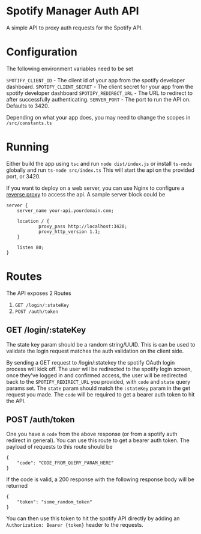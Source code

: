 # Spotify Manager Auth API

A simple API to proxy auth requests for the Spotify API.


# Configuration

The following environment variables need to be set

`SPOTIFY_CLIENT_ID` - The client id of your app from the spotify developer dashboard.
`SPOTIFY_CLIENT_SECRET` - The client secret for your app from the spotify developer dashboard
`SPOTIFY_REDIRECT_URL` - The URL to redirect to after successfully authenticating.
`SERVER_PORT` - The port to run the API on. Defaults to 3420.

Depending on what your app does, you may need to change the scopes in `/src/constants.ts`

# Running

Either build the app using `tsc` and run `node dist/index.js` or install `ts-node` globally and run `ts-node src/index.ts` This will start the api on the provided port, or 3420.

If you want to deploy on a web server, you can use Nginx to configure a [reverse proxy](https://docs.nginx.com/nginx/admin-guide/web-server/reverse-proxy/) to access the api. A sample server block could be 

```
server {
    server_name your-api.yourdomain.com;

    location / {
            proxy_pass http://localhost:3420;
            proxy_http_version 1.1;
    }

    listen 80;
}
```

# Routes

The API exposes 2 Routes

1. `GET /login/:stateKey`
2. `POST /auth/token`

## GET /login/:stateKey

The state key param should be a random string/UUID. This is can be used to validate the login request matches the auth validation on the client side.

By sending a GET request to /login/:statekey the spotify OAuth login process will kick off. The user will be redirected to the spotify login screen, once they've logged in and confirmed access, the user will be redirected back to the `SPOTIFY_REDIRECT_URL` you provided, with `code` and `state` query params set. The `state` param should match the `:stateKey` param in the get request you made. The `code` will be required to get a bearer auth token to hit the API.

## POST /auth/token

One you have a `code` from the above response (or from a spotify auth redirect in general). You can use this route to get a bearer auth token. The payload of requests to this route should be

```
{
    "code": "CODE_FROM_QUERY_PARAM_HERE"
}
```

If the code is valid, a 200 response with the following response body will be returned

```
{
    "token": "some_random_token"
}
```

You can then use this token to hit the spotify API directly by adding an `Authorization: Bearer {token}` header to the requests.